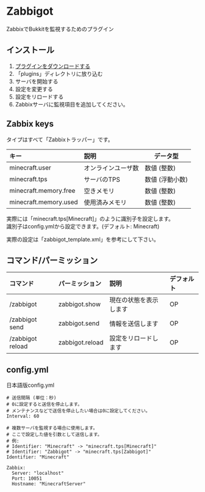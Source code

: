 # Zabbigot
ZabbixでBukkitを監視するためのプラグイン

## インストール
1. [プラグインをダウンロードする](https://github.com/HimaJyun/Zabbigot/releases/latest "Get Zabbigot")
2. 「plugins」ディレクトリに放り込む
3. サーバを開始する
4. 設定を変更する
5. 設定をリロードする
6. Zabbixサーバに監視項目を追加してください。

## Zabbix keys
タイプはすべて「Zabbixトラッパー」です。

|キー                 |説明              |データ型       |
|:--------------------|:-----------------|---------------|
|minecraft.user       |オンラインユーザ数|数値 (整数)    |
|minecraft.tps        |サーバのTPS       |数値 (浮動小数)|
|minecraft.memory.free|空きメモリ        |数値 (整数)    |
|minecraft.memory.used|使用済みメモリ    |数値 (整数)    |
実際には「minecraft.tps[Minecraft]」のように識別子を設定します。  
識別子はconfig.ymlから設定できます。(デフォルト: Minecraft)

実際の設定は「zabbigot_template.xml」を参考にして下さい。

## コマンド/パーミッション
|コマンド        |パーミッション |説明                  |デフォルト|
|:---------------|:--------------|:---------------------|:---------|
|/zabbigot       |zabbigot.show  |現在の状態を表示します|OP        |
|/zabbigot send  |zabbigot.send  |情報を送信します      |OP        |
|/zabbigot reload|zabbigot.reload|設定をリロードします  |OP        |

## config.yml
日本語版config.yml
```
# 送信間隔 (単位：秒)
# 0に設定すると送信を停止します。
# メンテナンスなどで送信を停止したい場合は0に設定してください。
Interval: 60

# 複数サーバを監視する場合に使用します。
# ここで設定した値を引数として送信します。
# 例:
# Identifier: "Minecraft" -> "minecraft.tps[Minecraft]"
# Identifier: "Zabbigot" -> "minecraft.tps[Zabbigot]"
Identifier: "Minecraft"

Zabbix:
  Server: "localhost"
  Port: 10051
  Hostname: "MinecraftServer"
```
